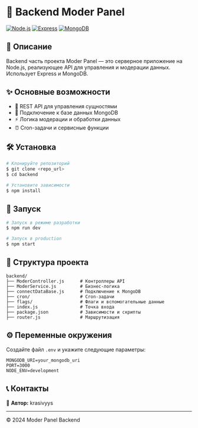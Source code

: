 # 🚀 Backend Moder Panel

[![Node.js](https://img.shields.io/badge/Node.js-v14+-green.svg)](https://nodejs.org)
[![Express](https://img.shields.io/badge/Express-v4.x-blue.svg)](https://expressjs.com)
[![MongoDB](https://img.shields.io/badge/MongoDB-v4.x-green.svg)](https://www.mongodb.com)

## 📝 Описание
Backend часть проекта Moder Panel — это серверное приложение на Node.js, реализующее API для управления и модерации данных. Использует Express и MongoDB.

## ✨ Основные возможности
- 🔄 REST API для управления сущностями
- 💾 Подключение к базе данных MongoDB
- ⚡ Логика модерации и обработки данных
- ⏰ Cron-задачи и сервисные функции

## 🛠 Установка
```bash
# Клонируйте репозиторий
$ git clone <repo_url>
$ cd backend

# Установите зависимости
$ npm install
```

## 🚀 Запуск
```bash
# Запуск в режиме разработки
$ npm run dev

# Запуск в production
$ npm start
```

## 📁 Структура проекта
```
backend/
├── ModerController.js      # Контроллеры API
├── ModerService.js         # Бизнес-логика
├── connectDataBase.js      # Подключение к MongoDB
├── cron/                   # Cron-задачи
├── flags/                  # Флаги и вспомогательные данные
├── index.js                # Точка входа
├── package.json            # Зависимости и скрипты
├── router.js               # Маршрутизация
```

## ⚙️ Переменные окружения
Создайте файл `.env` и укажите следующие параметры:
```env
MONGODB_URI=your_mongodb_uri
PORT=3000
NODE_ENV=development
```

## 📞 Контакты
👤 **Автор:** krasivyys

---
© 2024 Moder Panel Backend 